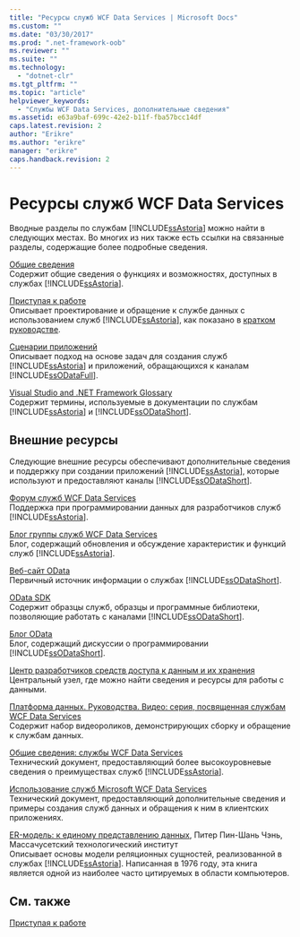 ```yaml
---
title: "Ресурсы служб WCF Data Services | Microsoft Docs"
ms.custom: ""
ms.date: "03/30/2017"
ms.prod: ".net-framework-oob"
ms.reviewer: ""
ms.suite: ""
ms.technology: 
  - "dotnet-clr"
ms.tgt_pltfrm: ""
ms.topic: "article"
helpviewer_keywords: 
  - "Службы WCF Data Services, дополнительные сведения"
ms.assetid: e63a9baf-699c-42e2-b11f-fba57bcc14df
caps.latest.revision: 2
author: "Erikre"
ms.author: "erikre"
manager: "erikre"
caps.handback.revision: 2
---
```

# Ресурсы служб WCF Data Services
Вводные разделы по службам [!INCLUDE[ssAstoria](../../../../includes/ssastoria-md.md)] можно найти в следующих местах.  Во многих из них также есть ссылки на связанные разделы, содержащие более подробные сведения.  
  
 [Общие сведения](../../../../docs/framework/data/wcf/wcf-data-services-overview.md)  
 Содержит общие сведения о функциях и возможностях, доступных в службах [!INCLUDE[ssAstoria](../../../../includes/ssastoria-md.md)].  
  
 [Приступая к работе](../../../../docs/framework/data/adonet/ef/getting-started.md)  
 Описывает проектирование и обращение к службе данных с использованием служб [!INCLUDE[ssAstoria](../../../../includes/ssastoria-md.md)], как показано в [кратком руководстве](../../../../docs/framework/data/wcf/quickstart-wcf-data-services.md).  
  
 [Сценарии приложений](../../../../docs/framework/data/wcf/application-scenarios-wcf-data-services.md)  
 Описывает подход на основе задач для создания служб [!INCLUDE[ssAstoria](../../../../includes/ssastoria-md.md)] и приложений, обращающихся к каналам [!INCLUDE[ssODataFull](../../../../includes/ssodatafull-md.md)].  
  
 [Visual Studio and .NET Framework Glossary](http://msdn.microsoft.com/ru-ru/6529d7c6-7e25-4426-a120-d57b239ca4eb)  
 Содержит термины, используемые в документации по службам [!INCLUDE[ssAstoria](../../../../includes/ssastoria-md.md)] и [!INCLUDE[ssODataShort](../../../../includes/ssodatashort-md.md)].  
  
## Внешние ресурсы  
 Следующие внешние ресурсы обеспечивают дополнительные сведения и поддержку при создании приложений [!INCLUDE[ssAstoria](../../../../includes/ssastoria-md.md)], которые используют и предоставляют каналы [!INCLUDE[ssODataShort](../../../../includes/ssodatashort-md.md)].  
  
 [Форум служб WCF Data Services](http://go.microsoft.com/fwlink/?LinkID=150512)  
 Поддержка при программировании данных для разработчиков служб [!INCLUDE[ssAstoria](../../../../includes/ssastoria-md.md)].  
  
 [Блог группы служб WCF Data Services](http://go.microsoft.com/fwlink/?LinkID=150511)  
 Блог, содержащий обновления и обсуждение характеристик и функций служб [!INCLUDE[ssAstoria](../../../../includes/ssastoria-md.md)].  
  
 [Веб\-сайт OData](http://go.microsoft.com/fwlink/?LinkID=184554)  
 Первичный источник информации о службах [!INCLUDE[ssODataShort](../../../../includes/ssodatashort-md.md)].  
  
 [OData SDK](http://go.microsoft.com/fwlink/?LinkID=185248)  
 Содержит образцы служб, образцы и программные библиотеки, позволяющие работать с каналами [!INCLUDE[ssODataShort](../../../../includes/ssodatashort-md.md)].  
  
 [Блог OData](http://go.microsoft.com/fwlink/?LinkID=185868)  
 Блог, содержащий дискуссии о программировании [!INCLUDE[ssODataShort](../../../../includes/ssodatashort-md.md)].  
  
 [Центр разработчиков средств доступа к данным и их хранения](http://go.microsoft.com/fwlink/?LinkId=91903)  
 Центральный узел, где можно найти сведения и ресурсы для работы с данными.  
  
 [Платформа данных. Руководства. Видео: серия, посвященная службам WCF Data Services](http://go.microsoft.com/fwlink/?LinkId=124600)  
 Содержит набор видеороликов, демонстрирующих сборку и обращение к службам данных.  
  
 [Общие сведения: службы WCF Data Services](http://go.microsoft.com/fwlink/?LinkId=131074)  
 Технический документ, предоставляющий более высокоуровневые сведения о преимуществах служб [!INCLUDE[ssAstoria](../../../../includes/ssastoria-md.md)].  
  
 [Использование служб Microsoft WCF Data Services](http://go.microsoft.com/fwlink/?LinkId=131075)  
 Технический документ, предоставляющий дополнительные сведения и примеры создания служб данных и обращения к ним в клиентских приложениях.  
  
 [ER\-модель: к единому представлению данных](http://go.microsoft.com/fwlink/?LinkId=91909), Питер Пин\-Шань Чэнь, Массачусетский технологический институт  
 Описывает основы модели реляционных сущностей, реализованной в службах [!INCLUDE[ssAstoria](../../../../includes/ssastoria-md.md)].  Написанная в 1976 году, эта книга является одной из наиболее часто цитируемых в области компьютеров.  
  
## См. также  
 [Приступая к работе](../../../../docs/framework/data/wcf/getting-started-with-wcf-data-services.md)